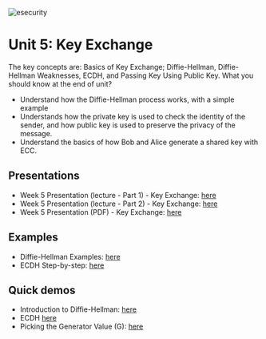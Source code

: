 ![esecurity](https://raw.githubusercontent.com/billbuchanan/esecurity/master/z_associated/esecurity_graphics.jpg)

# Unit 5: Key Exchange
The key concepts are: Basics of Key Exchange; Diffie-Hellman, Diffie-Hellman Weaknesses, ECDH, and Passing Key Using Public Key.
What you should know at the end of unit?

* Understand how the Diffie-Hellman process works, with a simple example
* Understands how the private key is used to check the identity of the sender, and how public key is used to preserve the privacy of the message.
* Understand the basics of how Bob and Alice generate a shared key with ECC.

## Presentations

* Week 5 Presentation (lecture - Part 1) - Key Exchange: [here](https://youtu.be/l_osjo8r13Q)
* Week 5 Presentation (lecture - Part 2) - Key Exchange: [here](https://youtu.be/95AuvZNm0Yg)
* Week 5 Presentation (PDF) - Key Exchange: [here](https://asecuritysite.com/public/unit05_key_exchange.pdf)
<!-- * Week 5 Presentation (class lecture) - Key Exchange (Recorded 14 Feb 2020): [here](https://youtu.be/WIkDh_5198M) -->

## Examples

* Diffie-Hellman Examples: [here](https://asecuritysite.com/public/diffie_examples.pdf)
* ECDH Step-by-step: [here](https://asecuritysite.com/encryption/js08)

## Quick demos

* Introduction to Diffie-Hellman: [here](https://www.youtube.com/watch?v=wyNPhNAsmJ0)
* ECDH [here](https://youtu.be/uQQz3MX-d8I)
* Picking the Generator Value (G): [here](https://www.youtube.com/watch?v=-TjSuch3VGU)


